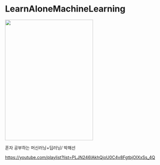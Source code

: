 # LearnAloneMachineLearning
<img src="https://user-images.githubusercontent.com/100292156/215307715-2d9cd367-ff37-4da4-bd02-53bd43a8dee3.png" width="290" height="400"/>

혼자 공부하는 머신러닝+딥러닝/ 박해선

https://youtube.com/playlist?list=PLJN246lAkhQjoU0C4v8FgtbjOIXxSs_4Q
